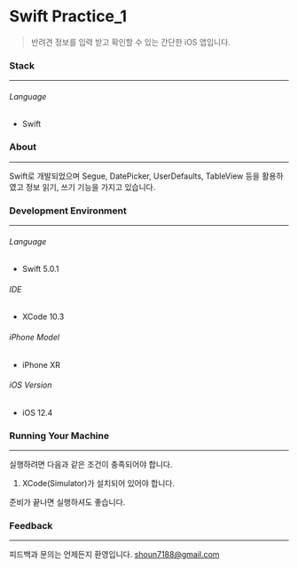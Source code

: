# Swift Practice_1
> 반려견 정보를 입력 받고 확인할 수 있는 간단한 iOS 앱입니다.

### Stack

------------

###### Language
- Swift

### About

------------

Swift로 개발되었으며 Segue, DatePicker, UserDefaults, TableView 등을 활용하였고 정보 읽기, 쓰기 기능을 가지고 있습니다. 

### Development Environment

------------
###### Language
- Swift 5.0.1

###### IDE
- XCode 10.3

###### iPhone Model
- iPhone XR

###### iOS Version
- iOS 12.4

### Running Your Machine

------------

실행하려면 다음과 같은 조건이 충족되어야 합니다.

1. XCode(Simulator)가 설치되어 있어야 합니다.

준비가 끝나면 실행하셔도 좋습니다.

### Feedback

------------

피드백과 문의는 언제든지 환영입니다.
shoun7188@gmail.com
